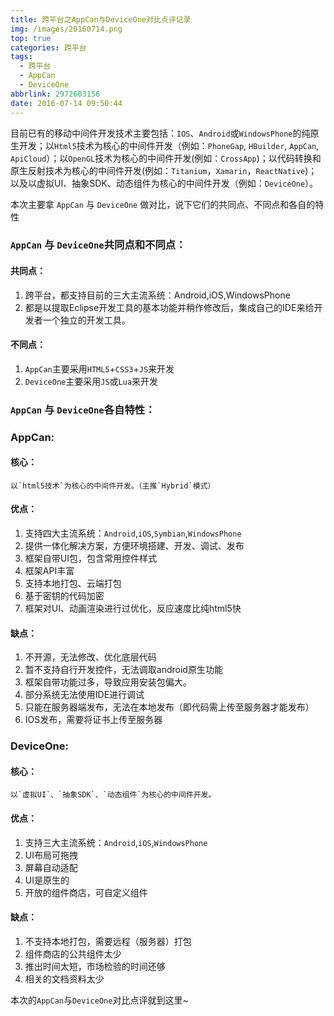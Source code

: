 ```yaml
---
title: 跨平台之AppCan与DeviceOne对比点评记录
img: /images/20160714.png
top: true
categories: 跨平台
tags:
  - 跨平台
  - AppCan
  - DeviceOne
abbrlink: 2972603156
date: 2016-07-14 09:50:44
---
```


目前已有的移动中间件开发技术主要包括：`IOS`、`Android`或`WindowsPhone`的纯原生开发；以`Html5`技术为核心的中间件开发（例如：`PhoneGap`, `HBuilder`, `AppCan`, `ApiCloud`）；以`OpenGL`技术为核心的中间件开发(例如：`CrossApp`)；以代码转换和原生反射技术为核心的中间件开发(例如：`Titanium`，`Xamarin`，`ReactNative`)；以及以虚拟UI、抽象SDK、动态组件为核心的中间件开发（例如：`DeviceOne`）。

本次主要拿 `AppCan` 与 `DeviceOne` 做对比，说下它们的共同点、不同点和各自的特性

### `AppCan` 与 `DeviceOne`共同点和不同点：

#### 共同点：
1. 跨平台，都支持目前的三大主流系统：Android,iOS,WindowsPhone
2. 都是以提取Eclipse开发工具的基本功能并稍作修改后，集成自己的IDE来给开发者一个独立的开发工具。

#### 不同点：
1. `AppCan`主要采用`HTML5`+`CSS3`+`JS`来开发
2. `DeviceOne`主要采用`JS`或`Lua`来开发

### `AppCan` 与 `DeviceOne`各自特性：

### AppCan:
#### 核心：
    以`html5技术`为核心的中间件开发。（主推`Hybrid`模式）

#### 优点：
1. 支持四大主流系统：`Android`,`iOS`,`Symbian`,`WindowsPhone`
2. 提供一体化解决方案，方便环境搭建、开发、调试、发布
3. 框架自带UI包，包含常用控件样式
4. 框架API丰富
5. 支持本地打包、云端打包
6. 基于密钥的代码加密
7. 框架对UI、动画渲染进行过优化，反应速度比纯html5快

#### 缺点：
1. 不开源，无法修改、优化底层代码
2. 暂不支持自行开发控件，无法调取android原生功能
3. 框架自带功能过多，导致应用安装包偏大。
4. 部分系统无法使用IDE进行调试
5. 只能在服务器端发布，无法在本地发布（即代码需上传至服务器才能发布）
6. IOS发布，需要将证书上传至服务器

### DeviceOne:

#### 核心：
    以`虚拟UI`、`抽象SDK`、`动态组件`为核心的中间件开发。

#### 优点：
1. 支持三大主流系统：`Android`,`iOS`,`WindowsPhone`
2. UI布局可拖拽
3. 屏幕自动适配
4. UI是原生的
5. 开放的组件商店，可自定义组件

#### 缺点：
1. 不支持本地打包，需要远程（服务器）打包
2. 组件商店的公共组件太少
3. 推出时间太短，市场检验的时间还够
4. 相关的文档资料太少

本次的`AppCan`与`DeviceOne`对比点评就到这里~



